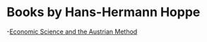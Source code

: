 # Books by Hans-Hermann Hoppe

-[Economic Science and the Austrian Method](https://libertyme-library.s3.amazonaws.com/Hans-Hermann+Hoppe/Economic+Science+and+the+Austrian+Method.pdf)
